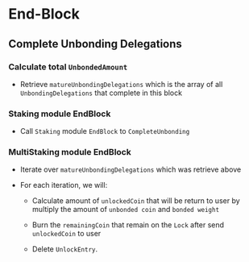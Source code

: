 # End-Block

## Complete Unbonding Delegations

### Calculate total `UnbondedAmount`

* Retrieve `matureUnbondingDelegations` which is the array of all `UnbondingDelegations` that complete in this block

### Staking module EndBlock

* Call `Staking` module `EndBlock` to `CompleteUnbonding`

### MultiStaking module EndBlock

* Iterate over `matureUnbondingDelegations` which was retrieve above

* For each iteration, we will:

    * Calculate amount of `unlockedCoin` that will be return to user by multiply the amount of `unbonded coin` and `bonded weight`

    * Burn the `remainingCoin` that remain on the `Lock` after send `unlockedCoin` to user

    * Delete `UnlockEntry`.

    
